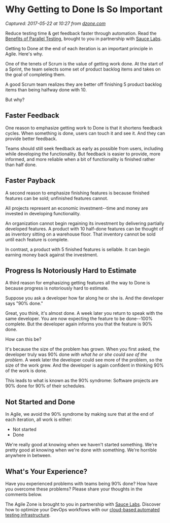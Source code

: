 # Why Getting to Done Is So Important

_Captured: 2017-05-22 at 10:27 from [dzone.com](https://dzone.com/articles/why-getting-to-done-is-so-important?edition=299093&utm_source=Daily%20Digest&utm_medium=email&utm_campaign=dd%202017-05-21)_

Reduce testing time & get feedback faster through automation. Read the [Benefits of Parallel Testing](https://dzone.com/go?i=124039&u=http%3A%2F%2Finfo.saucelabs.com%2Fpaper-benefits-of-parallel-testing.html%3Futm_campaign%3Dparalleltestingwp%26utm_medium%3Dtextlink%26utm_source%3Ddzone-agile), brought to you in partnership with [Sauce Labs](https://dzone.com/go?i=124039&u=http%3A%2F%2Finfo.saucelabs.com%2Fpaper-benefits-of-parallel-testing.html%3Futm_campaign%3Dparalleltestingwp%26utm_medium%3Dtextlink%26utm_source%3Ddzone-agile).

Getting to Done at the end of each iteration is an important principle in Agile. Here's why.

One of the tenets of Scrum is the value of getting work done. At the start of a Sprint, the team selects some set of product backlog items and takes on the goal of completing them.

A good Scrum team realizes they are better off finishing 5 product backlog items than being halfway done with 10.

But why?

## Faster Feedback

One reason to emphasize getting work to Done is that it shortens feedback cycles. When something is done, users can touch it and see it. And they can provide better feedback.

Teams should still seek feedback as early as possible from users, including while developing the functionality. But feedback is easier to provide, more informed, and more reliable when a bit of functionality is finished rather than half done.

## Faster Payback

A second reason to emphasize finishing features is because finished features can be sold; unfinished features cannot.

All projects represent an economic investment--time and money are invested in developing functionality.

An organization cannot begin regaining its investment by delivering partially developed features. A product with 10 half-done features can be thought of as inventory sitting on a warehouse floor. That inventory cannot be sold until each feature is complete.

In contrast, a product with 5 finished features is sellable. It can begin earning money back against the investment.

## Progress Is Notoriously Hard to Estimate

A third reason for emphasizing getting features all the way to Done is because progress is notoriously hard to estimate.

Suppose you ask a developer how far along he or she is. And the developer says "90% done."

Great, you think, it's almost done. A week later you return to speak with the same developer. You are now expecting the feature to be done--100% complete. But the developer again informs you that the feature is 90% done.

How can this be?

It's because the size of the problem has grown. When you first asked, the developer truly was 90% done _with what he or she could see of the problem_. A week later the developer could see more of the problem, so the size of the work grew. And the developer is again confident in thinking 90% of the work is done.

This leads to what is known as the 90% syndrome: Software projects are 90% done for 90% of their schedules.

## Not Started and Done

In Agile, we avoid the 90% syndrome by making sure that at the end of each iteration, all work is either:

  * Not started
  * Done

We're really good at knowing when we haven't started something. We're pretty good at knowing when we're done with something. We're horrible anywhere in between.

## What's Your Experience?

Have you experienced problems with teams being 90% done? How have you overcome these problems? Please share your thoughts in the comments below.

The Agile Zone is brought to you in partnership with [Sauce Labs](https://dzone.com/go?i=121022&u=http%3A%2F%2Finfo.saucelabs.com%2FHow-to-Get-the-Most-out-of-CICD-Workflow.html%3Futm_campaign%3Ddevops%2Bwp%26utm_medium%3Dtextlink%26utm_source%3Ddzone-agile). Discover how to optimize your DevOps workflows with our [cloud-based automated testing infrastructure](https://dzone.com/go?i=121022&u=http%3A%2F%2Finfo.saucelabs.com%2FHow-to-Get-the-Most-out-of-CICD-Workflow.html%3Futm_campaign%3Ddevops%2Bwp%26utm_medium%3Dtextlink%26utm_source%3Ddzone-agile).
